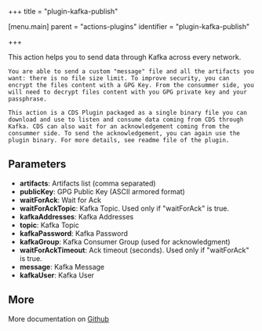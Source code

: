 +++
title = "plugin-kafka-publish"

[menu.main]
parent = "actions-plugins"
identifier = "plugin-kafka-publish"

+++

This action helps you to send data through Kafka across every network.

	You are able to send a custom "message" file and all the artifacts you want: there is no file size limit. To improve security, you can encrypt the files content with a GPG Key. From the consummer side, you will need to decrypt files content with you GPG private key and your passphrase.

	This action is a CDS Plugin packaged as a single binary file you can download and use to listen and consume data coming from CDS through Kafka. CDS can also wait for an acknowledgement coming from the consummer side. To send the acknowledgement, you can again use the plugin binary. For more details, see readme file of the plugin.

## Parameters

* **artifacts**: Artifacts list (comma separated)
* **publicKey**: GPG Public Key (ASCII armored format)
* **waitForAck**: Wait for Ack
* **waitForAckTopic**: Kafka Topic. Used only if "waitForAck" is true.
* **kafkaAddresses**: Kafka Addresses
* **topic**: Kafka Topic
* **kafkaPassword**: Kafka Password
* **kafkaGroup**: Kafka Consumer Group (used for acknowledgment)
* **waitForAckTimeout**: Ack timeout (seconds). Used only if "waitForAck" is true.
* **message**: Kafka Message
* **kafkaUser**: Kafka User


## More

More documentation on [Github](https://github.com/ovh/cds/tree/master/contrib/plugins/plugin-kafka-publish/README.md)

